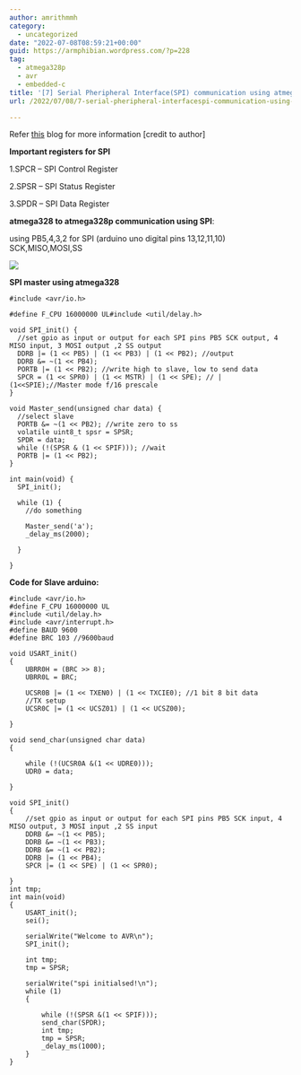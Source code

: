 ```yaml
---
author: amrithmmh
category:
  - uncategorized
date: "2022-07-08T08:59:21+00:00"
guid: https://armphibian.wordpress.com/?p=228
tag:
  - atmega328p
  - avr
  - embedded-c
title: '[7] Serial Pheripheral Interface(SPI) communication using atmega328 in AVR C'
url: /2022/07/08/7-serial-pheripheral-interfacespi-communication-using-atmega328-in-avr-c/

---
```

Refer [this](https://maxembedded.com/2013/11/serial-peripheral-interface-spi-basics/) blog for more information \[credit to author\]

**Important registers for SPI**

1.SPCR – SPI Control Register

2.SPSR – SPI Status Register

3.SPDR – SPI Data Register

**atmega328 to atmega328p communication using SPI**:

using PB5,4,3,2 for SPI (arduino uno digital pins 13,12,11,10) SCK,MISO,MOSI,SS

![](/wp-content/uploads/2022/07/atmega328-pinout.png?w=541)

**SPI master using atmega328**

```
#include <avr/io.h>

#define F_CPU 16000000 UL#include <util/delay.h>

void SPI_init() {
  //set gpio as input or output for each SPI pins PB5 SCK output, 4 MISO input, 3 MOSI output ,2 SS output
  DDRB |= (1 << PB5) | (1 << PB3) | (1 << PB2); //output
  DDRB &= ~(1 << PB4);
  PORTB |= (1 << PB2); //write high to slave, low to send data
  SPCR = (1 << SPR0) | (1 << MSTR) | (1 << SPE); // |(1<<SPIE);//Master mode f/16 prescale
}

void Master_send(unsigned char data) {
  //select slave
  PORTB &= ~(1 << PB2); //write zero to ss
  volatile uint8_t spsr = SPSR;
  SPDR = data;
  while (!(SPSR & (1 << SPIF))); //wait
  PORTB |= (1 << PB2);
}

int main(void) {
  SPI_init();

  while (1) {
    //do something

    Master_send('a');
    _delay_ms(2000);

  }

}
```

**Code for Slave arduino:**

```
#include <avr/io.h>
#define F_CPU 16000000 UL
#include <util/delay.h>
#include <avr/interrupt.h>
#define BAUD 9600
#define BRC 103	//9600baud

void USART_init()
{
	UBRR0H = (BRC >> 8);
	UBRR0L = BRC;

	UCSR0B |= (1 << TXEN0) | (1 << TXCIE0);	//1 bit 8 bit data
	//TX setup
	UCSR0C |= (1 << UCSZ01) | (1 << UCSZ00);

}

void send_char(unsigned char data)
{

	while (!(UCSR0A &(1 << UDRE0)));
	UDR0 = data;

}

void SPI_init()
{
	//set gpio as input or output for each SPI pins PB5 SCK input, 4 MISO output, 3 MOSI input ,2 SS input
	DDRB &= ~(1 << PB5);
	DDRB &= ~(1 << PB3);
	DDRB &= ~(1 << PB2);
	DDRB |= (1 << PB4);
	SPCR |= (1 << SPE) | (1 << SPR0);

}
int tmp;
int main(void)
{
	USART_init();
	sei();

	serialWrite("Welcome to AVR\n");
	SPI_init();

	int tmp;
	tmp = SPSR;

	serialWrite("spi initialsed!\n");
	while (1)
	{

		while (!(SPSR &(1 << SPIF)));
		send_char(SPDR);
		int tmp;
		tmp = SPSR;
		_delay_ms(1000);
	}
}

```
